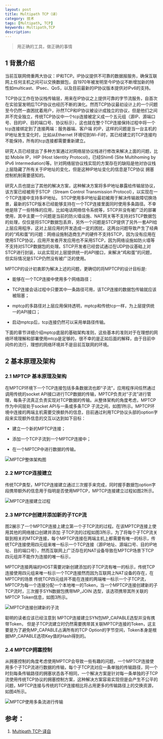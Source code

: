 ```yaml
---
layout: post
title: Multipath TCP（译）
category: 技术
tags: [Multipath, TCP]
keywords: Multipath,TCP
description:
---
```


> 用正确的工具，做正确的事情


## 1 背景介绍

当前互联网倚重两大协议：IP和TCP。IP协议提供不可靠的数据报服务，确保互联网上任何主机之间可以交换数据包，自1970年被发明至今IP协议不断增加新的特性如multicast、IPsec、QoS，以及目前最新的IP协议版本提供对IPv6的支持。

TCP协议工作在协议栈传输层，用来在IP协议之上提供可靠的字节流服务，自首次在实验室发明后TCP协议也经历不断的演化。然而TCP协议最初设计上的一个问题至今仍然一直困扰着用户，孙然TCP和IP协议被设计成独立的协议，但是他们之间并不完全独立，传统TCP协议中一个tcp连接被定义成一个五元组（源IP、源端口号、目的IP、目的端口号、协议标示），这也就在整个TCP连接保持过程中将一个tcp连接绑定到了连接两端：服务器端、客户端 的IP，这样的问题是当一台主机的IP地址发生变化时，比如从Ethernet 环境切到Wi-Fi时，其已经建立的TCP连接均不能保持，所有的tcp连接都需要重新建立。

研究人员已经提出了多种方案通过对网络层协议栈进行修改来解决上面的问题，比如 Mobile IP，HIP (Host Identity Protocol)，已经Shim6 (Site Multihoming by IPv6 Intermediation)等。针对网络层协议栈实现的方案存在的缺陷是他对协议栈上层隐藏了所有关于IP地址的变化，但是这种IP地址变化的信息是TCP协议 拥塞控制机制需要感知的。

研究人员也提出了其他的解决方案，这种解决方案将多IP地址暴露给传输层协议，该方案已经被用于STCP（Stream Control Transmission Protocol），以实现在一个TCP连接中支持多IP地址。
STCP使用多IP地址最初被用于解决传输故障切换场景，最新的STCP版本已经能够支持在一个TCP连接里面同时使用多条路径。不幸地是除了一些特殊的应用，比如电话网络信令系统等，STCP并没有被广泛的部署使用，其中主要一个问题是当前的防火墙设施、NAT网关等不支持对STCP数据包的处理，仅仅是将STCP数据包丢弃，另外一个问题是STCP提供了另外一套API给上层应用程序，这对上层应用的开发造成一定的困扰，这两台问题导致产生了经典的的“鸡和蛋”的问题：网络设施制造商生产的硬件不支持STCP，因为没有应用在使用STCP协议，应用开发者开发应用也不采用STCP，因为网络设施如防火墙等不支持对STCP数据包的处理。STCP开发者已经尝试通过在UDP协议基础上对STCP进行封装，以此实现对上层提供统一的API接口，来解决“鸡和蛋”的问题，但实际情况是STCP仍然没有被广泛的使用。

MPTCP的设计初衷即为解决上述的问题，更确切的将MPTCP的设计目标是:

- 能够在一个TCP连接中使用多个网络路径；


- TCP连接会话过程中只要其中一条路径可用，该TCP连接的数据包传输就应该被阻塞；

- mptcp的多路径对上层应用保持透明，mptcp和传统tcp一样，为上层提供统一的API接口；

- 启动mptcp后，tcp连接仍然可以采用单路径传输。

下面的章节详细介绍mptcp底层的基础架构准则，这些基本的准则对于在理想的网络环境理解和部署使用mtcp是足够的，很不幸的是正如后面的解释，由于目前中间件的流行，理想的网络环境并不是目前互联网的环境。

## 2 基本原理及架构

### 2.1 MPTCP 基本原理及架构

在MPTCP环境下一个TCP连接包括多条数据流也即“子流”，应用程序间任然通过调用传统的socket API接口进行TCP数据的传输，MPTCP负责对“子流”进行管理，每条子流真正负责实现对TCP数据的传输。从整体架构的角度考虑，MPTCP作为中间层处于socket API与一条或多条TCP 子流之间，如图1所示。MPTCP环境中连接的两端主机需要交换额外的信息，目前通过利用TCP协议头部的option字段来实现额外信息的交互以达到如下目标：

- 建立一个新的MPTCP连接；

- 添加一个TCP子流到一个MPTCP连接中；

- 在一个MPTCP中进行数据的传输。

![MPTCP整体架构图](http://7u2rbh.com1.z0.glb.clouddn.com/paasch1.png)

### 2.2 MPTCP连接建立

传统TCP类型，MPTCP连接建立通过三次握手来完成，同时握手数据包option字段携带额外的信息用于指明是否使用MPTCP，MPTCP连接建立过程如图2所示。

![MPTCP连接建立过程](http://7u2rbh.com1.z0.glb.clouddn.com/paasch2.png)

### 2.3 MPTCP创建并添加新的子TCP流

图2展示了一个MPTCP连接上建立第一个子TCP流的过程。在该MPTCP连接上使用其他的网络接口创建并添加 子TCP流的过程如图3所示，为了将每个子TCP流关联到相关的MTCP连接，每个MPTCP连接在两端主机上都需要有唯一的标示，传统TCP连接使用四元组来唯一标示一个TCP连接（源IP地址、源端口号、目的IP地址、目的端口号），然而互联网上广泛存在的NAT设备导致在MPTCP场景下TCP四元组并不能作为连接的唯一标示，

MPTCP连接两端的HOST需要对新创建添加的子TCP流有唯一的标示，传统TCP连接使用四元组来唯一标示一个TCP连接然而因为互联网上NAT设备的存在，在MPTCP的场景 传统TCP四元组并不能在连接的两端唯一标示一个子TCP流，MPTCP为每一个连接分配一个本地唯一的Token，当一个MPTCP连接创建新的子TCP流时，三次握手SYN数据包携带MP_JOIN 选型，该选项携带其所关联的MPTCP Token信息，如图3所示。

![MPTCP连接创建新的子流](http://7u2rbh.com1.z0.glb.clouddn.com/paasch3.png)

聪明的读者应该已经注意到 MPTCP连接建立SYN包MP\_CAPABLE选型并没有携带Token， 但是子TCP流建立时仍然需要携带其关联MPTCP连接的Token，这主要是为了避免MP_CAPABLE占满所有的TCP Option的字节空间，Token本身是根据MP\_CAPABLE选项Key值的Hash得到的。

### 2.4 MPTCP拥塞控制

从拥塞控制的角度考虑使用MPTCP会导致一些有趣的问题，一个MPTCP连接使用多个子TCP流进行数据的传输，每个子TCP流对应一条单独的传输路径，同一个时刻每条传输路径的拥塞状态各不相同，一个解决方案是针对每一条单独的子TCP流使用传统TCP协议的拥塞控制方案，这种解决方案容易实现但是会产生不公平的问题，MPTCP连接与传统的TCP连接相比将占用更多的传输路径上的交换资源，如图4所示。

![MPTCP使用多条流进行传输](http://7u2rbh.com1.z0.glb.clouddn.com/paasch4.png)


## 参考：　

1. [Multipath TCP-译自](http://queue.acm.org/detail.cfm?id=2591369)
